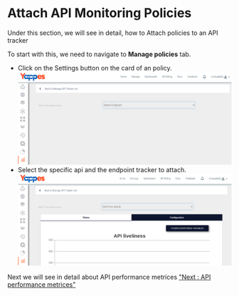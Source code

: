 Attach API Monitoring Policies
==============================

Under this section, we will see in detail, how to Attach policies to an
API tracker

To start with this, we need to navigate to **Manage policies** tab.

-   Click on the Settings button on the card of an policy.
		![](../images/dashboard/monitoring/add_api_tracker_003.png) 
-   Select the specific api and the endpoint tracker to attach.
		![](../images/dashboard/monitoring/add_api_tracker_004.png) 

Next we will see in detail about API performance metrices ["Next : API
performance metrices"](performance_metrics.md)
